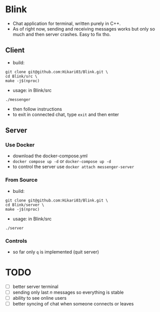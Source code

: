 # Blink
- Chat application for terminal, written purely in C++.
- As of right now, sending and receiving messages works but only so much and then server crashes. Easy to fix tho.

## Client
- build:
```
git clone git@github.com:Hikari03/Blink.git \
cd Blink/src \
make -j$(nproc)
```
- usage: in Blink/src
```
./messenger
```
- then follow instructions
- to exit in connected chat, type `exit` and then enter

## Server
### Use Docker
- download the docker-compose.yml
- `docker compose up -d` or `docker-compose up -d`
- to control the server use `docker attach messenger-server`

### From Source
- build:
```
git clone git@github.com:Hikari03/Blink.git \
cd Blink/server \
make -j$(nproc)
```
- usage: in Blink/src
```
./server
```


### Controls
- so far only `q` is implemented (quit server)

# TODO

- [ ] better server terminal
- [ ] sending only last *n* messages so everything is stable
- [ ] ability to see online users
- [ ] better syncing of chat when someone connects or leaves 
